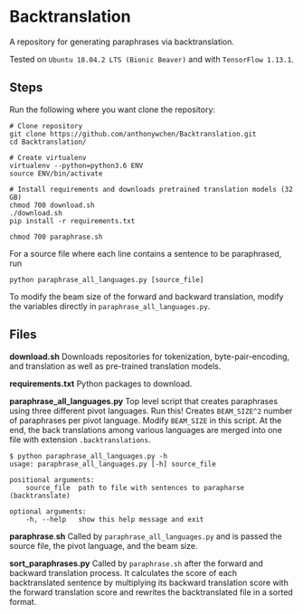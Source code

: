 
# Backtranslation

A repository for generating paraphrases via backtranslation. 

Tested on `Ubuntu 18.04.2 LTS (Bionic Beaver)` and with `TensorFlow 1.13.1`. 

## Steps

Run the following where you want clone the repository:
```
# Clone repository
git clone https://github.com/anthonywchen/Backtranslation.git
cd Backtranslation/

# Create virtualenv
virtualenv --python=python3.6 ENV
source ENV/bin/activate

# Install requirements and downloads pretrained translation models (32 GB)
chmod 700 download.sh
./download.sh
pip install -r requirements.txt

chmod 700 paraphrase.sh
```

For a source file where each line contains a sentence to be paraphrased, run
```
python paraphrase_all_languages.py [source_file]
```
To modify the beam size of the forward and backward translation, modify the variables directly in `paraphrase_all_languages.py`.

## Files
**download.**sh**** 
Downloads repositories for tokenization, byte-pair-encoding, and translation as well as pre-trained translation models.

**requirements.txt**
Python packages to download.

**paraphrase_all_languages.py**
Top level script that creates paraphrases using three different pivot languages. Run this! Creates `BEAM_SIZE^2` number of paraphrases per pivot language. Modify `BEAM_SIZE` in this script. At the end, the back translations among various languages are merged into one file with extension ```.backtranslations```.
 
```
$ python paraphrase_all_languages.py -h
usage: paraphrase_all_languages.py [-h] source_file

positional arguments:
	source_file  path to file with sentences to parapharse (backtranslate)

optional arguments:
	-h, --help   show this help message and exit
```
**paraphrase**.**sh**
Called by `paraphrase_all_languages.py` and is passed the source file, the pivot language, and the beam size. 

**sort_paraphrases.py**
Called by `paraphrase.sh` after the forward and backward translation process. It calculates the score of each backtranslated sentence by multiplying its backward translation score with the forward translation score and rewrites the backtranslated file in a sorted format.
